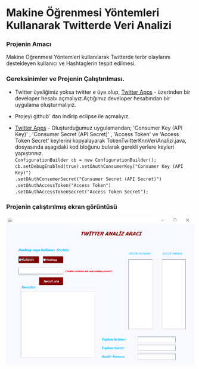 # Makine Öğrenmesi Yöntemleri Kullanarak Twitterde Veri Analizi


### Projenin Amacı

Makine Öğrenmesi Yöntemleri kullanılarak Twitterde terör olaylarını destekleyen kullanıcı ve Hashtaglerin tespit edilmesi.

### Gereksinimler ve Projenin Çalıştırılması.

* Twitter üyeliğimiz yoksa twitter e üye olup, [Twitter Apps](https://apps.twitter.com/) - üzerinden bir developer hesabı açmalıyız.Açtığımız developer hesabından bir uygulama oluşturmalıyız.
 
* Projeyi github' dan indirip eclipse ile açmalıyız.

* [Twitter Apps](https://apps.twitter.com/) - Oluşturduğumuz uygulamandan; 'Consumer Key (API Key)' , 'Consumer Secret (API Secret)' , 'Access Token'  ve  'Access Token Secret' keylerini kopyalayarak  TokenTwitterKnnVeriAnalizi.java,
 dosyasında aşagıdaki kod bloğunu bularak gerekli yerlere keyleri yapıştırınız.<br/>
		```
			ConfigurationBuilder cb = new ConfigurationBuilder(); ``` <br/>```
				cb.setDebugEnabled(true).setOAuthConsumerKey("Consumer Key (API Key)") ``` <br/> ```
						.setOAuthConsumerSecret("Consumer Secret (API Secret)") ``` <br/> ```
						.setOAuthAccessToken("Access Token")  ``` <br/> ```
						.setOAuthAccessTokenSecret("Access Token Secret"); ``` <br/> 
				


### Projenin çalıştırılmış ekran görüntüsü
![Ekran Görüntüsü](screenshoot.png)		
